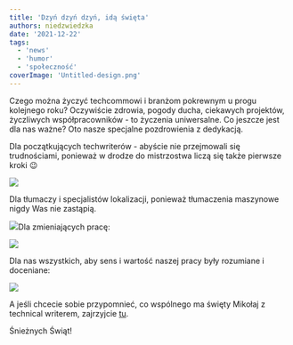```yaml
---
title: 'Dzyń dzyń dzyń, idą święta'
authors: niedzwiedzka
date: '2021-12-22'
tags:
  - 'news'
  - 'humor'
  - 'społeczność'
coverImage: 'Untitled-design.png'
---
```


Czego można życzyć techcommowi i branżom pokrewnym u progu kolejnego roku?
Oczywiście zdrowia, pogody ducha, ciekawych projektów, życzliwych
współpracowników - to życzenia uniwersalne. Co jeszcze jest dla nas ważne? Oto
nasze specjalne pozdrowienia z dedykacją.

<!--truncate-->

Dla początkujących techwriterów - abyście nie przejmowali się trudnościami,
ponieważ w drodze do mistrzostwa liczą się także pierwsze kroki 😉

![](images/piesek-246x300.jpg)

Dla tłumaczy i specjalistów lokalizacji, ponieważ tłumaczenia maszynowe nigdy
Was nie zastąpią.

![](images/tlumoczenie.jpg)Dla zmieniających pracę:

![](images/nowapraca-300x268.jpg)

Dla nas wszystkich, aby sens i wartość naszej pracy były rozumiane i doceniane:

![](images/czytanie-300x300.jpg)

A jeśli chcecie sobie przypomnieć, co wspólnego ma święty Mikołaj z technical
writerem, zajrzyjcie
[tu](../swiety-mikolaj-co-ma-wspolnego-z-technical-writerem/index.md).

Śnieżnych Świąt!
